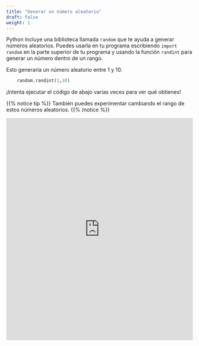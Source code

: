 ```yaml
---
title: "Generar un número aleatorio"
draft: false
weight: 1
---
```


Python incluye una biblioteca llamada `random` que te ayuda a generar números aleatorios. Puedes usarla en tu programa escribiendo `import random` en la parte superior de tu programa y usando la función `randint` para generar un número dentro de un rango.

Esto generaría un número aleatorio entre 1 y 10.
```python
    random.randint(1,10)
```

¡Intenta ejecutar el código de abajo varias veces para ver qué obtienes!

{{% notice tip %}}
También puedes experimentar cambiando el rango de estos números aleatorios.
{{% /notice %}}

<iframe src="https://trinket.io/embed/python/2334b0a27a67" width="100%" height="600" frameborder="0" marginwidth="0" marginheight="0" allowfullscreen></iframe>